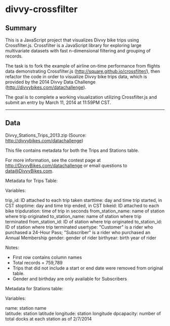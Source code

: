 divvy-crossfilter
=============

## Summary
This is a JavaScript project that visualizes Divvy bike trips using Crossfilter.js. Crossfilter is a JavaScript library for exploring large multivariate datasets with fast n-dimensional filtering and grouping of records.

The task is to fork the example of airline on-time performance from flights data demonstrating Crossfilter.js (http://square.github.io/crossfilter/), then refactor the code in order to visualize Divvy bike trips data, which is provided by the 2014 Divvy Data Challenge (http://divvybikes.com/datachallenge).

The goal is to complete a working visualization utilizing Crossfilter.js and submit an entry by March 11, 2014 at 11:59PM CST.

---

## Data
Divvy_Stations_Trips_2013.zip
(Source: http://divvybikes.com/datachallenge)

This file contains metadata for both the Trips and Stations table.

For more information, see the contest page at http://DivvyBikes.com/datachallenge or email questions to data@DivvyBikes.com. 


Metadata for Trips Table:

Variables:

trip_id: ID attached to each trip taken
starttime: day and time trip started, in CST
stoptime: day and time trip ended, in CST
bikeid: ID attached to each bike
tripduration: time of trip in seconds 
from_station_name: name of station where trip originated
to_station_name: name of station where trip terminated 
from_station_id: ID of station where trip originated
to_station_id: ID of station where trip terminated
usertype: "Customer" is a rider who purchased a 24-Hour Pass; "Subscriber" is a rider who purchased an Annual Membership
gender: gender of rider
birthyear: birth year of rider


Notes:

* First row contains column names
* Total records = 759,789
* Trips that did not include a start or end date were removed from original table.
* Gender and birthday are only available for Subscribers



Metadata for Stations table:

Variables:

name: station name    
latitude: station latitude
longitude: station longitude
dpcapacity: number of total docks at each station as of 2/7/2014
